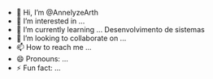 - 👋 Hi, I’m @AnnelyzeArth
- 👀 I’m interested in ...
- 🌱 I’m currently learning ... Desenvolvimento de sistemas
- 💞️ I’m looking to collaborate on ...
- 📫 How to reach me ...
- 😄 Pronouns: ...
- ⚡ Fun fact: ...

<!---
AnnelyzeArth/AnnelyzeArth is a ✨ special ✨ repository because its `README.md` (this file) appears on your GitHub profile.
You can click the Preview link to take a look at your changes.
--->

